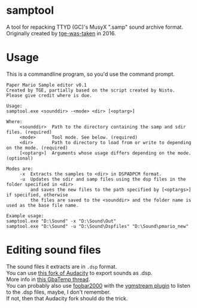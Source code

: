 # samptool
A tool for repacking TTYD (GC)'s MusyX ".samp" sound archive format.  
Originally created by [tge-was-taken](https://github.com/tge-was-taken) in 2016.

# Usage
This is a commandline program, so you'd use the command prompt.  
```
Paper Mario Sample editor v0.1
Created by TGE, partially based on the script created by Nisto.
Please give credit where is due.

Usage:
samptool.exe <sounddir> -<mode> <dir> [<optarg>]

Where:
     <sounddir>  Path to the directory containing the samp and sdir files. (required)
     <mode>      Tool mode. See below. (required)
     <dir>       Path to directory to load from or write to depending on the mode. (required)
     [<optarg>]  Arguments whose usage differs depending on the mode. (optional)

Modes are:
     -x  Extracts the samples to <dir> in DSPADPCM format.
     -u  Updates the sdir and samp files using the dsp files in the folder specified in <dir>
         and saves the new files to the path specified by [<optargs>] if specified, otherwise
         the files are saved to the <sounddir> and the folder name is used as the base file name.

Example usage:
samptool.exe "D:\Sound" -x "D:\Sound\Out"
samptool.exe "D:\Sound" -u "D:\Sound\Dspfiles" "D:\Sound\pmario_new"
```
# Editing sound files
The sound files it extracts are in ``.dsp`` format.  
You can use [this fork of Audacity](https://github.com/jackoalan/audacity/releases/tag/v2.3.0) to export sounds as .dsp.  
More info in [this GbaTemp thread](https://gbatemp.net/threads/dspadpcm-dsp-audio-encoding-made-easy.390305/).  
You can probably also use [foobar2000](https://www.foobar2000.org/windows) with the [vgmstream plugin](https://www.foobar2000.org/components/view/foo_input_vgmstream) to listen to the .dsp files, maybe, I don't remember.  
If not, then that Audacity fork should do the trick.
